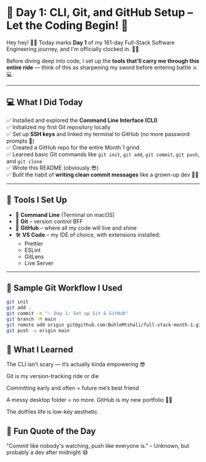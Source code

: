 # 🧠 Day 1: CLI, Git, and GitHub Setup – Let the Coding Begin! 🚀

Hey hey! 👋🏽 Today marks **Day 1** of my 161-day Full-Stack Software Engineering journey, and I'm officially clocked in. 💼✨

Before diving deep into code, I set up the **tools that’ll carry me through this entire ride** — think of this as sharpening my sword before entering battle ⚔️💻.

---

## 💻 What I Did Today

✅ Installed and explored the **Command Line Interface (CLI)**  
✅ Initialized my first Git repository locally  
✅ Set up **SSH keys** and linked my terminal to GitHub (no more password prompts 👀)  
✅ Created a GitHub repo for the entire Month 1 grind  
✅ Learned basic Git commands like `git init`, `git add`, `git commit`, `git push`, and `git clone`  
✅ Wrote this README (obviously 😎)  
✅ Built the habit of **writing clean commit messages** like a grown-up dev 🧠🧼

---

## 🔧 Tools I Set Up

- 🧭 **Command Line** (Terminal on macOS)
- 🧠 **Git** – version control BFF
- 🐙 **GitHub** – where all my code will live and shine
- 🛠️ **VS Code** – my IDE of choice, with extensions installed:
  - Prettier
  - ESLint
  - GitLens
  - Live Server

---

## 🧪 Sample Git Workflow I Used

```bash
git init
git add .
git commit -m "✨ Day 1: Set up Git & GitHub"
git branch -M main
git remote add origin git@github.com:BuhleMtshali/full-stack-month-1.git
git push -u origin main

```

## 🧠 What I Learned

The CLI isn’t scary — it’s actually kinda empowering 😎

Git is my version-tracking ride or die

Committing early and often = future me’s best friend

A messy desktop folder = no more. GitHub is my new portfolio 💼✨

The dotfiles life is low-key aesthetic

## 💬 Fun Quote of the Day

"Commit like nobody's watching, push like everyone is." – Unknown, but probably a dev after midnight 😅